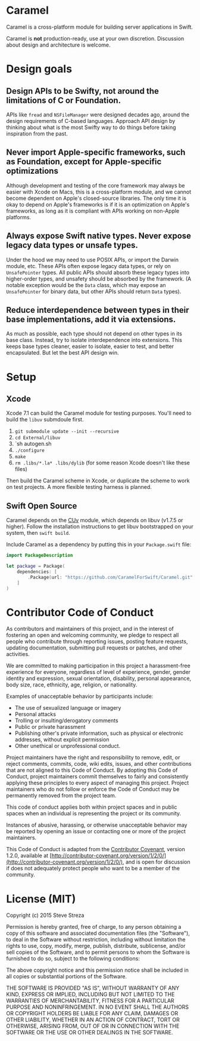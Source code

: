 # Caramel

Caramel is a cross-platform module for building server applications in Swift.

Caramel is **not** production-ready, use at your own discretion. Discussion about design and architecture is welcome. 

# Design goals

## Design APIs to be Swifty, not around the limitations of C or Foundation.

APIs like `fread` and `NSFileManager` were designed decades ago, around the design requirements of C-based languages. Approach API design by thinking about what is the most Swifty way to do things before taking inspiration from the past.

## Never import Apple-specific frameworks, such as Foundation, except for Apple-specific optimizations

Although development and testing of the core framework may always be easier with Xcode on Macs, this is a cross-platform module, and we cannot become dependent on Apple's closed-source libraries. The only time it is okay to depend on Apple's frameworks is if it is an optimization on Apple's frameworks, as long as it is compliant with APIs working on non-Apple platforms.

## Always expose Swift native types. Never expose legacy data types or unsafe types.

Under the hood we may need to use POSIX APIs, or import the Darwin module, etc. These APIs often expose legacy data types, or rely on `UnsafePointer` types. All public APIs should absorb these legacy types into higher-order types, and unsafety should be absorbed by the framework. (A notable exception would be the `Data` class, which may expose an `UnsafePointer` for binary data, but other APIs should return `Data` types).

## Reduce interdependence between types in their base implementations, add it via extensions.

As much as possible, each type should not depend on other types in its base class. Instead, try to isolate interdependence into extensions. This keeps base types cleaner, easier to isolate, easier to test, and better encapsulated. But let the best API design win.

# Setup

## Xcode

Xcode 7.1 can build the Caramel module for testing purposes. You'll need to build the `libuv` submdoule first.

1. `git submodule update --init --recursive`
2. `cd External/libuv`
3. `sh autogen.sh
4. `./configure`
5. `make`
6. `rm .libs/*.la* .libs/dylib` (for some reason Xcode doesn't like these files)

Then build the Caramel scheme in Xcode, or duplicate the scheme to work on test projects. A more flexible testing harness is planned.

## Swift Open Source

Caramel depends on the [CUv](https://github.com/CaramelForSwift/CUv) module, which depends on libuv (v1.7.5 or higher). Follow the installation instructions to get libuv bootstrapped on your system, then `swift build`.

Include Caramel as a dependency by putting this in your `Package.swift` file:

```swift
import PackageDescription

let package = Package(
    dependencies: [
        .Package(url: "https://github.com/CaramelForSwift/Caramel.git", majorVersion: 0, minor: 1)
    ]
)
```

# Contributor Code of Conduct

As contributors and maintainers of this project, and in the interest of fostering an open and welcoming community, we pledge to respect all people who contribute through reporting issues, posting feature requests, updating documentation, submitting pull requests or patches, and other activities.

We are committed to making participation in this project a harassment-free experience for everyone, regardless of level of experience, gender, gender identity and expression, sexual orientation, disability, personal appearance, body size, race, ethnicity, age, religion, or nationality.

Examples of unacceptable behavior by participants include:

* The use of sexualized language or imagery
* Personal attacks
* Trolling or insulting/derogatory comments
* Public or private harassment
* Publishing other's private information, such as physical or electronic addresses, without explicit permission
* Other unethical or unprofessional conduct.

Project maintainers have the right and responsibility to remove, edit, or reject comments, commits, code, wiki edits, issues, and other contributions that are not aligned to this Code of Conduct. By adopting this Code of Conduct, project maintainers commit themselves to fairly and consistently applying these principles to every aspect of managing this project. Project maintainers who do not follow or enforce the Code of Conduct may be permanently removed from the project team.

This code of conduct applies both within project spaces and in public spaces when an individual is representing the project or its community.

Instances of abusive, harassing, or otherwise unacceptable behavior may be reported by opening an issue or contacting one or more of the project maintainers.

This Code of Conduct is adapted from the [Contributor Covenant](http://contributor-covenant.org), version 1.2.0, available at [http://contributor-covenant.org/version/1/2/0/](http://contributor-covenant.org/version/1/2/0/), and is open for discussion if does not adequately protect people who want to be a member of the community.

# License (MIT) 

Copyright (c) 2015 Steve Streza

Permission is hereby granted, free of charge, to any person obtaining a copy
of this software and associated documentation files (the "Software"), to deal
in the Software without restriction, including without limitation the rights
to use, copy, modify, merge, publish, distribute, sublicense, and/or sell
copies of the Software, and to permit persons to whom the Software is
furnished to do so, subject to the following conditions:

The above copyright notice and this permission notice shall be included in
all copies or substantial portions of the Software.

THE SOFTWARE IS PROVIDED "AS IS", WITHOUT WARRANTY OF ANY KIND, EXPRESS OR
IMPLIED, INCLUDING BUT NOT LIMITED TO THE WARRANTIES OF MERCHANTABILITY,
FITNESS FOR A PARTICULAR PURPOSE AND NONINFRINGEMENT. IN NO EVENT SHALL THE
AUTHORS OR COPYRIGHT HOLDERS BE LIABLE FOR ANY CLAIM, DAMAGES OR OTHER
LIABILITY, WHETHER IN AN ACTION OF CONTRACT, TORT OR OTHERWISE, ARISING FROM,
OUT OF OR IN CONNECTION WITH THE SOFTWARE OR THE USE OR OTHER DEALINGS IN
THE SOFTWARE.


